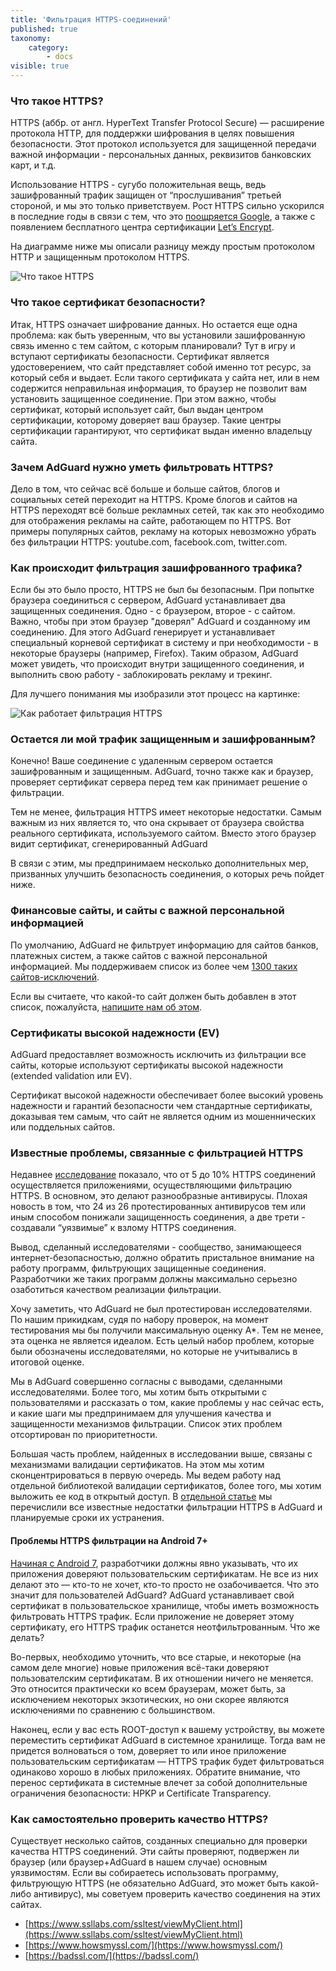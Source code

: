 ```yaml
---
title: 'Фильтрация HTTPS-соединений'
published: true
taxonomy:
    category:
        - docs
visible: true
---
```


### Что такое HTTPS?

HTTPS (аббр. от англ. HyperText Transfer Protocol Secure) — расширение протокола HTTP, для поддержки шифрования в целях повышения безопасности. Этот протокол используется для защищенной передачи важной информации - персональных данных, реквизитов банковских карт, и т.д.

Использование HTTPS - сугубо положительная вещь, ведь зашифрованный трафик защищен от “прослушивания” третьей стороной, и мы это только приветствуем. Рост HTTPS сильно ускорился в последние годы в связи с тем, что это [поощряется Google](https://webmasters.googleblog.com/2014/08/https-as-ranking-signal.html), а также с появлением бесплатного центра сертификации [Let’s Encrypt](https://ru.wikipedia.org/wiki/Let%27s_Encrypt).

На диаграмме ниже мы описали разницу между простым протоколом HTTP и защищенным протоколом HTTPS.

![Что такое HTTPS](https://cdn.adguard.com/public/Adguard/Blog/https/what_is_https_ru.png)

### Что такое сертификат безопасности?

Итак, HTTPS означает шифрование данных. Но остается еще одна проблема: как быть уверенным, что вы установили зашифрованную связь именно с тем сайтом, с которым планировали? Тут в игру и вступают сертификаты безопасности. Сертификат является удостоверением, что сайт представляет собой именно тот ресурс, за который себя и выдает. Если такого сертификата у сайта нет, или в нем содержится неправильная информация, то браузер не позволит вам установить защищенное соединение. При этом важно, чтобы сертификат, который использует сайт, был выдан центром сертификации, которому доверяет ваш браузер. Такие центры сертификации гарантируют, что сертификат выдан именно владельцу сайта.

### Зачем AdGuard нужно уметь фильтровать HTTPS?

Дело в том, что сейчас всё больше и больше сайтов, блогов и социальных сетей переходит на HTTPS. Кроме блогов и сайтов на HTTPS переходят всё больше рекламных сетей, так как это необходимо для отображения рекламы на сайте, работающем по HTTPS. Вот примеры популярных сайтов, рекламу на которых невозможно убрать без фильтрации HTTPS: youtube.com, facebook.com, twitter.com.

### Как происходит фильтрация зашифрованного трафика?

Если бы это было просто, HTTPS не был бы безопасным. При попытке браузера соединиться с сервером, AdGuard устанавливает два защищенных соединения. Одно - с браузером, второе - с сайтом. Важно, чтобы при этом браузер "доверял" AdGuard и созданному им соединению. Для этого AdGuard генерирует и устанавливает специальный корневой сертификат в систему и при необходимости - в некоторые браузеры (например, Firefox). Таким образом, AdGuard может увидеть, что происходит внутри защищенного соединения, и выполнить свою работу - заблокировать рекламу и трекинг.

Для лучшего понимания мы изобразили этот процесс на картинке:

![Как работает фильтрация HTTPS](https://cdn.adguard.com/public/Adguard/Blog/https/what_is_https_filtering_ru.png)

### Остается ли мой трафик защищенным и зашифрованным?

Конечно! Ваше соединение с удаленным сервером остается зашифрованным и защищенным. AdGuard, точно также как и браузер, проверяет сертификат сервера перед тем как принимает решение о фильтрации.

Тем не менее, фильтрация HTTPS имеет некоторые недостатки. Самым важным из них является то, что она скрывает от браузера свойства реального сертификата, используемого сайтом. Вместо этого браузер видит сертификат, сгенерированный AdGuard

В связи с этим, мы предпринимаем несколько дополнительных мер, призванных улучшить безопасность соединения, о которых речь пойдет ниже.

### Финансовые сайты, и сайты с важной персональной информацией

По умолчанию, AdGuard не фильтрует информацию для сайтов банков, платежных систем, а также сайтов с важной персональной информацией. Мы поддерживаем список из более чем [1300 таких сайтов-исключений](https://github.com/AdguardTeam/HttpsExclusions).

Если вы считаете, что какой-то сайт должен быть добавлен в этот список, пожалуйста, [напишите нам об этом](https://github.com/AdguardTeam/HttpsExclusions/issues/new).

### Сертификаты высокой надежности (EV)

AdGuard предоставляет возможность исключить из фильтрации все сайты, которые используют сертификаты высокой надежности (extended validation или EV). 

Сертификат высокой надежности обеспечивает более высокий уровень надежности и гарантий безопасности чем стандартные сертификаты, доказывая тем самым, что сайт не является одним из мошеннических или поддельных сайтов. 

### Известные проблемы, связанные с фильтрацией HTTPS

Недавнее [исследование](https://cdn.adguard.com/public/Adguard/Blog/https/interception-ndss17.pdf) показало, что от 5 до 10% HTTPS соединений осуществляется приложениями, осуществляющими фильтрацию HTTPS. В основном, это делают разнообразные антивирусы. Плохая новость в том, что 24 из 26 протестированных антивирусов тем или иным способом понижали защищенность соединения, а две трети - создавали “уязвимые” к взлому HTTPS соединения.

Вывод, сделанный исследователями - сообщество, занимающееся интернет-безопасностью, должно обратить пристальное внимание на работу программ, фильтрующих защищенные соединения. Разработчики же таких программ должны максимально серьезно озаботиться качеством реализации фильтрации.

Хочу заметить, что AdGuard не был протестирован исследователями. По нашим прикидкам, судя по набору проверок, на момент тестирования мы бы получили максимальную оценку A\*. Тем не менее, эта оценка не является идеалом. Есть целый набор проблем, которые были обозначены исследователями, но которые не учитывались в итоговой оценке.

Мы в AdGuard совершенно согласны с выводами, сделанными исследователями. Более того, мы хотим быть открытыми с пользователями и рассказать о том, какие проблемы у нас сейчас есть, и какие шаги мы предпринимаем для улучшения качества и защищенности механизмов фильтрации. Список этих проблем отсортирован по приоритетности.

Большая часть проблем, найденных в исследовании выше, связаны с механизмами валидации сертификатов. На этом мы хотим сконцентрироваться в первую очередь. Мы ведем работу над отдельной библиотекой валидации сертификатов, более того, мы хотим выложить ее код в открытый доступ. В [отдельной статье](https://kb.adguard.com/ru/general/https-filtering/https-filtering-known-issues) мы перечислили все известные недостатки фильтрации HTTPS в AdGuard и планируемые сроки их устранения.

#### Проблемы HTTPS фильтрации на Android 7+

[Начиная с Android 7](https://blog.adguard.com/ru/vykhod-android-7-nougat-i-chto-eto-oznachaiet-dlia-polzovatieliei-adguard/), разработчики должны явно указывать, что их приложения доверяют пользовательским сертификатам. Не все из них делают это — кто-то не хочет, кто-то просто не озабочивается. Что это значит для пользователей AdGuard? AdGuard устанавливает свой сертификат в пользовательское хранилище, чтобы иметь возможность фильтровать HTTPS трафик. Если приложение не доверяет этому сертификату, его HTTPS трафик останется неотфильтрованным. Что же делать?

Во-первых, необходимо уточнить, что все старые, и некоторые (на самом деле многие) новые приложения всё-таки доверяют пользователским сертификатам. В их отношении ничего не меняется. Это относится практически ко всем браузерам, может быть, за исключением некоторых экзотических, но они скорее являются исключениями по сравнению с большинством. 

Наконец, если у вас есть ROOT-доступ к вашему устройству, вы можете переместить сертификат AdGuard в системное хранилище. Тогда вам не придется волноваться о том, доверяет то или иное приложение пользовательским сертификатам — HTTPS трафик будет фильтроваться одинаково хорошо в любых приложениях. Обратите внимание, что перенос сертификата в системные влечет за собой дополнительные ограничения безопасности: HPKP и Certificate Transparency.

### Как самостоятельно проверить качество HTTPS?

Существует несколько сайтов, созданных специально для проверки качества HTTPS соединений. Эти сайты проверяют, подвержен ли браузер (или браузер+AdGuard в нашем случае) основным уязвимостям. Если вы собираетесь использовать программу, фильтрующую HTTPS (не обязательно AdGuard, это может быть какой-либо антивирус), мы советуем проверить качество соединения на этих сайтах.

* [https://www.ssllabs.com/ssltest/viewMyClient.html](https://www.ssllabs.com/ssltest/viewMyClient.html)
* [https://www.howsmyssl.com/](https://www.howsmyssl.com/)
* [https://badssl.com/](https://badssl.com/)
